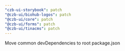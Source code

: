 ```yaml
---
"czb-ui-storybook": patch
"@czb-ui/biohub-logos": patch
"@czb-ui/core": patch
"@czb-ui/forms": patch
"@czb-ui/tinacms": patch
---
```


Move common devDependencies to root package.json
